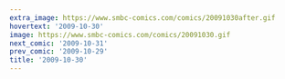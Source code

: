 ```yaml
---
extra_image: https://www.smbc-comics.com/comics/20091030after.gif
hovertext: '2009-10-30'
image: https://www.smbc-comics.com/comics/20091030.gif
next_comic: '2009-10-31'
prev_comic: '2009-10-29'
title: '2009-10-30'
---
```


